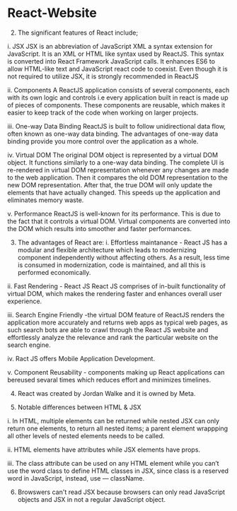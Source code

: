 # React-Website

2. The significant features of React include;

i. JSX
JSX is an abbreviation of JavaScript XML  a syntax extension for JavaScript. It is an XML or HTML like syntax used by ReactJS. This syntax is converted into React Framework JavaScript calls. It enhances ES6 to allow HTML-like text and JavaScript react code to coexist. Even though it is not required to utilize JSX, it is strongly recommended in ReactJS

ii. Components
A ReactJS application consists of several components, each with its own logic and controls i.e every application built in react is made up of pieces of components. These components are reusable, which makes it easier to keep track of the code when working on larger projects.

iii. One-way Data Binding
ReactJS is built to follow unidirectional data flow, often known as one-way data binding. The advantages of one-way data binding provide you more control over the application as a whole. 

iv. Virtual DOM
The original DOM object is represented by a virtual DOM object. It functions similarly to a one-way data binding. The complete UI is re-rendered in virtual DOM representation whenever any changes are made to the web application. Then it compares the old DOM representation to the new DOM representation. After that, the true DOM will only update the elements that have actually changed. This speeds up the application and eliminates memory waste.

v. Performance
ReactJS is well-known for its performance. This is due to the fact that it controls a virtual DOM. Virtual components are converted into the DOM  which results into smoother and faster performances.

3. The advantages of React are:
i. Effortless maintanance - React JS has a  modular and flexible architecture which leads to modernizing  component independently without affecting others. As a result, less time is consumed in modernization, code is maintained, and all this is performed economically.

ii. Fast Rendering - React JS React JS comprises of in-built functionality of virtual DOM, which makes the rendering faster and enhances overall user experience.

iii. Search Engine Friendly -the virtual DOM feature of ReactJS renders the application more accurately and returns web apps as  typical web pages, as such  search bots are able to crawl through the React JS website and effortlessly analyze the relevance and rank the particular website on the search engine.

iv. Ract JS offers Mobile Application Development.

v. Component Reusability - components making up React applications can bereused sevaral times which reduces effort and minimizes timelines.


4. React was created by Jordan Walke and it is owned by Meta.

5. Notable differences between HTML & JSX

i. In HTML, multiple elements can be returned while nested JSX can only return one elements, to return all nested items;  a parent element wrappping all other levels of nested elements needs to be called.

ii. HTML elements have attributes while JSX elements have props.

iii. The class attribute can be used on any HTML element while you can’t use the word class to define HTML classes in JSX, since class is a reserved word in JavaScript, instead, use — className.

6. Browswers can't read JSX because browsers can only read JavaScript objects and JSX in not a regular JavaScript object. 